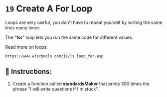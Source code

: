 # `19` Create A For Loop

Loops are very useful, you don't have to repeat yourself by writing the same lines many times.

The "**for**" loop lets you run the same code for different values.

Read more on loops:
```sh
https://www.w3schools.com/js/js_loop_for.asp
```

## 📝 Instructions:

1. Create a function called **standardsMaker** that prints 300 times the phrase "I will write questions if I'm stuck".
